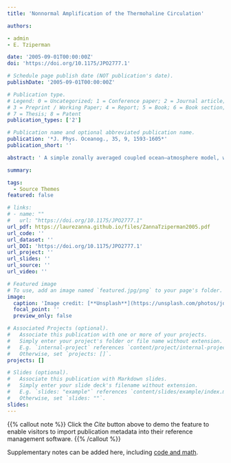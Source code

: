 ```yaml
---
title: 'Nonnormal Amplification of the Thermohaline Circulation'

authors:

- admin
- E. Tziperman

date: '2005-09-01T00:00:00Z'
doi: 'https://doi.org/10.1175/JPO2777.1'

# Schedule page publish date (NOT publication's date).
publishDate: '2005-09-01T00:00:00Z'

# Publication type.
# Legend: 0 = Uncategorized; 1 = Conference paper; 2 = Journal article;
# 3 = Preprint / Working Paper; 4 = Report; 5 = Book; 6 = Book section;
# 7 = Thesis; 8 = Patent
publication_types: ['2']

# Publication name and optional abbreviated publication name.
publication: '*J. Phys. Oceanog., 35, 9, 1593-1605*'
publication_short: ''

abstract: ' A simple zonally averaged coupled ocean–atmosphere model, with a relatively high resolution in the meridional direction, is used to examine physical mechanisms leading to transient amplification of thermohaline circulation (THC) anomalies. It is found that in a stable regime, in which small perturbations eventually decay, there are optimal initial conditions leading to a dramatic amplification of initial temperature and salinity anomalies in addition to the THC amplification. The maximum amplification occurs after about 40 years, and the eventual decay is on a centennial time scale. The initial temperature and salinity anomalies are considerably amplified by factors of a few hundreds and 20, respectively. The initial conditions leading to this amplification are characterized by mutually canceling initial temperature and salinity anomalies contributions to the THC anomaly, such that the initial THC anomaly vanishes. The mechanism of amplification is analyzed and found to be the result of an interaction between a few damped (oscillatory and nonoscillatory) modes with decay time scales lying in a range of 20–800 years. The amplification mechanism is also found to be distinct from the advective feedback leading to THC instabilities for large freshwater forcing.'

summary: 

tags:
  - Source Themes
featured: false

# links:
# - name: ""
#   url: "https://doi.org/10.1175/JPO2777.1"
url_pdf: https://laurezanna.github.io/files/ZannaTziperman2005.pdf
url_code: ''
url_dataset: ''
url_DOI: 'https://doi.org/10.1175/JPO2777.1'
url_project: ''
url_slides: ''
url_source: ''
url_video: ''

# Featured image
# To use, add an image named `featured.jpg/png` to your page's folder.
image:
  caption: 'Image credit: [**Unsplash**](https://unsplash.com/photos/jdD8gXaTZsc)'
  focal_point: ''
  preview_only: false

# Associated Projects (optional).
#   Associate this publication with one or more of your projects.
#   Simply enter your project's folder or file name without extension.
#   E.g. `internal-project` references `content/project/internal-project/index.md`.
#   Otherwise, set `projects: []`.
projects: []

# Slides (optional).
#   Associate this publication with Markdown slides.
#   Simply enter your slide deck's filename without extension.
#   E.g. `slides: "example"` references `content/slides/example/index.md`.
#   Otherwise, set `slides: ""`.
slides:
---
```


{{% callout note %}}
Click the _Cite_ button above to demo the feature to enable visitors to import publication metadata into their reference management software.
{{% /callout %}}

Supplementary notes can be added here, including [code and math](https://wowchemy.com/docs/content/writing-markdown-latex/).
